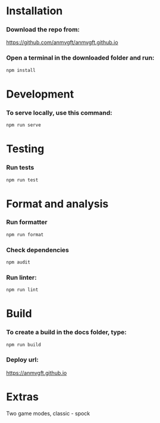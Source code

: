 # Installation

### Download the repo from:

https://github.com/anmvgft/anmvgft.github.io

### Open a terminal in the downloaded folder and run:

```bash
npm install
```

# Development

### To serve locally, use this command:

```bash
npm run serve
```

# Testing

### Run tests

```bash
npm run test
```

# Format and analysis

### Run formatter

```bash
npm run format
```

### Check dependencies

```bash
npm audit
```

### Run linter:

```bash
npm run lint
```

# Build

### To create a build in the docs folder, type:

```bash
npm run build
```

### Deploy url:

https://anmvgft.github.io

# Extras

Two game modes, classic - spock
